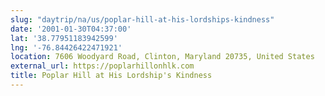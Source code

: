 ```yaml
---
slug: "daytrip/na/us/poplar-hill-at-his-lordships-kindness"
date: '2001-01-30T04:37:00'
lat: '38.77951183942599'
lng: '-76.84426422471921'
location: 7606 Woodyard Road, Clinton, Maryland 20735, United States
external_url: https://poplarhillonhlk.com
title: Poplar Hill at His Lordship's Kindness
---
```



